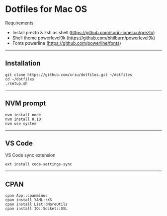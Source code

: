 # Dotfiles for Mac OS

Requirements

- Install prezto & zsh as shell (https://github.com/sorin-ionescu/prezto)
- Shell theme powerlevel9k (https://github.com/bhilburn/powerlevel9k)
- Fonts powerline (https://github.com/powerline/fonts)

***

## Installation

```
git clone https://github.com/xriu/dotfiles.git ~/dotfiles
cd ~/dotfiles
./setup.sh
```

***

## NVM prompt

```
nvm install node
nvm install 8.10
nvm use system
```

***

## VS Code

VS Code sync extension
```
ext install code-settings-sync
```

***

## CPAN

```
cpan App::cpanminus
cpan install YAML::XS
cpan install List::MoreUtils
cpan install IO::Socket::SSL
```
